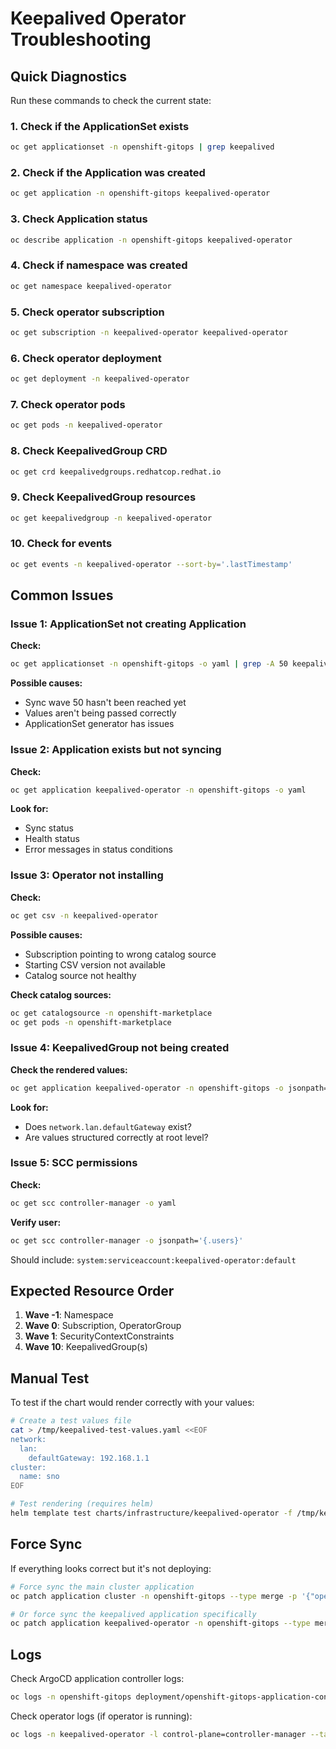 # Keepalived Operator Troubleshooting

## Quick Diagnostics

Run these commands to check the current state:

### 1. Check if the ApplicationSet exists

```bash
oc get applicationset -n openshift-gitops | grep keepalived
```

### 2. Check if the Application was created

```bash
oc get application -n openshift-gitops keepalived-operator
```

### 3. Check Application status

```bash
oc describe application -n openshift-gitops keepalived-operator
```

### 4. Check if namespace was created

```bash
oc get namespace keepalived-operator
```

### 5. Check operator subscription

```bash
oc get subscription -n keepalived-operator keepalived-operator
```

### 6. Check operator deployment

```bash
oc get deployment -n keepalived-operator
```

### 7. Check operator pods

```bash
oc get pods -n keepalived-operator
```

### 8. Check KeepalivedGroup CRD

```bash
oc get crd keepalivedgroups.redhatcop.redhat.io
```

### 9. Check KeepalivedGroup resources

```bash
oc get keepalivedgroup -n keepalived-operator
```

### 10. Check for events

```bash
oc get events -n keepalived-operator --sort-by='.lastTimestamp'
```

## Common Issues

### Issue 1: ApplicationSet not creating Application

**Check:**

```bash
oc get applicationset -n openshift-gitops -o yaml | grep -A 50 keepalived
```

**Possible causes:**

- Sync wave 50 hasn't been reached yet
- Values aren't being passed correctly
- ApplicationSet generator has issues

### Issue 2: Application exists but not syncing

**Check:**

```bash
oc get application keepalived-operator -n openshift-gitops -o yaml
```

**Look for:**

- Sync status
- Health status
- Error messages in status conditions

### Issue 3: Operator not installing

**Check:**

```bash
oc get csv -n keepalived-operator
```

**Possible causes:**

- Subscription pointing to wrong catalog source
- Starting CSV version not available
- Catalog source not healthy

**Check catalog sources:**

```bash
oc get catalogsource -n openshift-marketplace
oc get pods -n openshift-marketplace
```

### Issue 4: KeepalivedGroup not being created

**Check the rendered values:**

```bash
oc get application keepalived-operator -n openshift-gitops -o jsonpath='{.spec.source.helm.valuesObject}' | yq eval -P
```

**Look for:**

- Does `network.lan.defaultGateway` exist?
- Are values structured correctly at root level?

### Issue 5: SCC permissions

**Check:**

```bash
oc get scc controller-manager -o yaml
```

**Verify user:**

```bash
oc get scc controller-manager -o jsonpath='{.users}'
```

Should include: `system:serviceaccount:keepalived-operator:default`

## Expected Resource Order

1. **Wave -1**: Namespace
2. **Wave 0**: Subscription, OperatorGroup
3. **Wave 1**: SecurityContextConstraints
4. **Wave 10**: KeepalivedGroup(s)

## Manual Test

To test if the chart would render correctly with your values:

```bash
# Create a test values file
cat > /tmp/keepalived-test-values.yaml <<EOF
network:
  lan:
    defaultGateway: 192.168.1.1
cluster:
  name: sno
EOF

# Test rendering (requires helm)
helm template test charts/infrastructure/keepalived-operator -f /tmp/keepalived-test-values.yaml
```

## Force Sync

If everything looks correct but it's not deploying:

```bash
# Force sync the main cluster application
oc patch application cluster -n openshift-gitops --type merge -p '{"operation":{"initiatedBy":{"username":"admin"},"sync":{"revision":"HEAD"}}}'

# Or force sync the keepalived application specifically
oc patch application keepalived-operator -n openshift-gitops --type merge -p '{"operation":{"initiatedBy":{"username":"admin"},"sync":{"revision":"HEAD"}}}'
```

## Logs

Check ArgoCD application controller logs:

```bash
oc logs -n openshift-gitops deployment/openshift-gitops-application-controller | grep keepalived
```

Check operator logs (if operator is running):

```bash
oc logs -n keepalived-operator -l control-plane=controller-manager --tail=100
```
